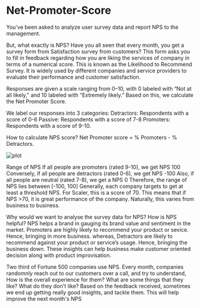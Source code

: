 # Net-Promoter-Score

You've been asked to analyze user survey data and report NPS to the management.

But, what exactly is NPS?
Have you all seen that every month, you get a survey form from Satisfaction survey from customers?
This form asks you to fill in feedback regarding how you are liking the services of company in terms of a numerical score.
This is known as the Likelihood to Recommend Survey.
It is widely used by different companies and service providers to evaluate their performance and customer satisfaction.

Responses are given a scale ranging from 0–10, with 0 labeled with “Not at all likely,” and 10 labeled with “Extremely likely.”
Based on this, we calculate the Net Promoter Score.

We label our responses into 3 categories:
Detractors: Respondents with a score of 0-6
Passive: Respondents with a score of 7-8
Promoters: Respondents with a score of 9-10.

How to calculate NPS score?
Net Promoter score = % Promoters - % Detractors.

![plot](https://github.com/user-attachments/assets/31b9a9b3-1bf4-41ed-9ef8-169d0482a404)

Range of NPS
If all people are promoters (rated 9-10), we get NPS 100
Conversely, if all people are detractors (rated 0-6), we get NPS -100
Also, if all people are neutral (rated 7-8), we get a NPS 0
Therefore, the range of NPS lies between [-100, 100]
Generally, each company targets to get at least a threshold NPS.
For Scaler, this is a score of 70.
This means that if NPS >70, it is great performance of the company.
Naturally, this varies from business to business.

Why would we want to analyse the survey data for NPS? How is NPS helpful?
NPS helps a brand in gauging its brand value and sentiment in the market.
Promoters are highly likely to recommend your product or sevice. Hence, bringing in more business.
whereas, Detractors are likely to recommend against your product or service’s usage. Hence, bringing the business down.
These insights can help business make customer oriented decision along with product improvisation.

Two third of Fortune 500 companies use NPS.
Every month, companies randomnly reach out to our customers over a call, and try to understand,
How is the overall experience for them? What are some things that they like? What do they don't like?
Based on the feedback received, sometimes we end up getting really good insights, and tackle them.
This will help improve the next month's NPS
